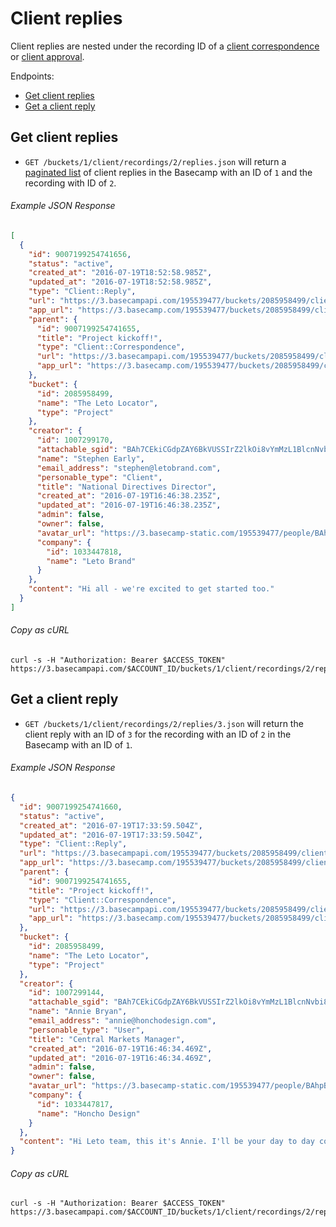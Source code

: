 Client replies
==============

Client replies are nested under the recording ID of a [client correspondence][correspondences] or [client approval][approvals].

Endpoints:

- [Get client replies](#get-client-replies)
- [Get a client reply](#get-a-client-reply)

Get client replies
------------------

* `GET /buckets/1/client/recordings/2/replies.json` will return a [paginated list][pagination] of client replies in the Basecamp with an ID of `1` and the recording with ID of `2`.

###### Example JSON Response
<!-- START GET /buckets/1/client/recordings/2/replies.json -->
```json
[
  {
    "id": 9007199254741656,
    "status": "active",
    "created_at": "2016-07-19T18:52:58.985Z",
    "updated_at": "2016-07-19T18:52:58.985Z",
    "type": "Client::Reply",
    "url": "https://3.basecampapi.com/195539477/buckets/2085958499/client/replies/9007199254741656.json",
    "app_url": "https://3.basecamp.com/195539477/buckets/2085958499/client/correspondences/9007199254741655#__recording_9007199254741656",
    "parent": {
      "id": 9007199254741655,
      "title": "Project kickoff!",
      "type": "Client::Correspondence",
      "url": "https://3.basecampapi.com/195539477/buckets/2085958499/client/correspondences/9007199254741655.json",
      "app_url": "https://3.basecamp.com/195539477/buckets/2085958499/client/correspondences/9007199254741655"
    },
    "bucket": {
      "id": 2085958499,
      "name": "The Leto Locator",
      "type": "Project"
    },
    "creator": {
      "id": 1007299170,
      "attachable_sgid": "BAh7CEkiCGdpZAY6BkVUSSIrZ2lkOi8vYmMzL1BlcnNvbi8xMDA3Mjk5MTcwP2V4cGlyZXNfaW4GOwBUSSIMcHVycG9zZQY7AFRJIg9hdHRhY2hhYmxlBjsAVEkiD2V4cGlyZXNfYXQGOwBUMA==--c2668ff0d13534b0b05c2059e4307c7b2b8506de",
      "name": "Stephen Early",
      "email_address": "stephen@letobrand.com",
      "personable_type": "Client",
      "title": "National Directives Director",
      "created_at": "2016-07-19T16:46:38.235Z",
      "updated_at": "2016-07-19T16:46:38.235Z",
      "admin": false,
      "owner": false,
      "avatar_url": "https://3.basecamp-static.com/195539477/people/BAhpBGIqCjw=--30a34b0522d7ba3484b8c4dcd65d9087a1baef0e/avatar-64-x4",
      "company": {
        "id": 1033447818,
        "name": "Leto Brand"
      }
    },
    "content": "Hi all - we're excited to get started too."
  }
]
```
<!-- END GET /buckets/1/client/recordings/2/replies.json -->
###### Copy as cURL

``` shell
curl -s -H "Authorization: Bearer $ACCESS_TOKEN" https://3.basecampapi.com/$ACCOUNT_ID/buckets/1/client/recordings/2/replies.json
```

Get a client reply
------------------

* `GET /buckets/1/client/recordings/2/replies/3.json` will return the client reply with an ID of `3` for the recording with an ID of `2` in the Basecamp with an ID of `1`.

###### Example JSON Response
<!-- START GET /buckets/1/client/recordings/2/replies/3.json -->
```json
{
  "id": 9007199254741660,
  "status": "active",
  "created_at": "2016-07-19T17:33:59.504Z",
  "updated_at": "2016-07-19T17:33:59.504Z",
  "type": "Client::Reply",
  "url": "https://3.basecampapi.com/195539477/buckets/2085958499/client/replies/9007199254741660.json",
  "app_url": "https://3.basecamp.com/195539477/buckets/2085958499/client/correspondences/9007199254741655#__recording_9007199254741660",
  "parent": {
    "id": 9007199254741655,
    "title": "Project kickoff!",
    "type": "Client::Correspondence",
    "url": "https://3.basecampapi.com/195539477/buckets/2085958499/client/correspondences/9007199254741655.json",
    "app_url": "https://3.basecamp.com/195539477/buckets/2085958499/client/correspondences/9007199254741655"
  },
  "bucket": {
    "id": 2085958499,
    "name": "The Leto Locator",
    "type": "Project"
  },
  "creator": {
    "id": 1007299144,
    "attachable_sgid": "BAh7CEkiCGdpZAY6BkVUSSIrZ2lkOi8vYmMzL1BlcnNvbi8xMDA3Mjk5MTQ0P2V4cGlyZXNfaW4GOwBUSSIMcHVycG9zZQY7AFRJIg9hdHRhY2hhYmxlBjsAVEkiD2V4cGlyZXNfYXQGOwBUMA==--2e34d7611a9fcaeb82342d015a671cf5e998c036",
    "name": "Annie Bryan",
    "email_address": "annie@honchodesign.com",
    "personable_type": "User",
    "title": "Central Markets Manager",
    "created_at": "2016-07-19T16:46:34.469Z",
    "updated_at": "2016-07-19T16:46:34.469Z",
    "admin": false,
    "owner": false,
    "avatar_url": "https://3.basecamp-static.com/195539477/people/BAhpBEgqCjw=--8266bb0507508f3d46050d57b65924d5e2a005f3/avatar-64-x4",
    "company": {
      "id": 1033447817,
      "name": "Honcho Design"
    }
  },
  "content": "Hi Leto team, this it's Annie. I'll be your day to day contact for the project, so keep me on your speed dial (or speed email, perhaps more accurately!) Feel free to reach out to me with any questions at all, and I'll be posting up some outlines, timelines, etc. very shortly."
}
```
<!-- END GET /buckets/1/client/recordings/2/replies/3.json -->
###### Copy as cURL

``` shell
curl -s -H "Authorization: Bearer $ACCESS_TOKEN" https://3.basecampapi.com/$ACCOUNT_ID/buckets/1/client/recordings/2/replies/3.json
```

[pagination]: https://github.com/basecamp/bc3-api/blob/master/README.md#pagination
[correspondences]: https://github.com/basecamp/bc3-api/blob/master/sections/client_correspondences.md#client-correspondences
[approvals]: https://github.com/basecamp/bc3-api/blob/master/sections/client_approvals.md#client-approvals

